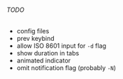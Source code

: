 ###### TODO

- config files
- prev keybind
- allow ISO 8601 input for `-d` flag
- show duration in tabs
- animated indicator
- omit notification flag (probably `-N`)

